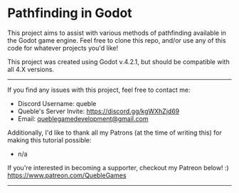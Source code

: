 # Pathfinding in Godot
This project aims to assist with various methods of pathfinding available in the Godot game engine.
Feel free to clone this repo, and/or use any of this code for whatever projects you'd like!

This project was created using Godot v.4.2.1, but should be compatible with all 4.X versions.

---

If you find any issues with this project, feel free to contact me:
- Discord Username: queble
- Queble's Server Invite: https://discord.gg/kgWXhZjd69
- Email: queblegamedevelopment@gmail.com

Additionally, I'd like to thank all my Patrons (at the time of writing this) for making this tutorial possible:
  - n/a

If you're interested in becoming a supporter, checkout my Patreon below! :)
https://www.patreon.com/QuebleGames

---
